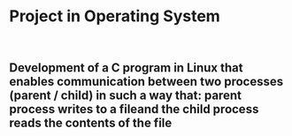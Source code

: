 # Project in Operating System <br><br>
## Development of a C program in Linux that enables communication between two processes (parent / child) in such a way that: parent process writes to a fileand the child process reads the contents of the file <br>
